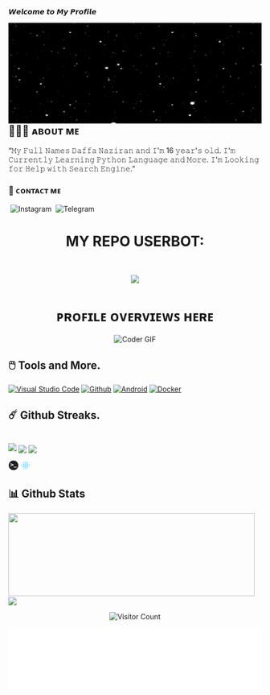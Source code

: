 𝙒𝙚𝙡𝙘𝙤𝙢𝙚 𝙩𝙤 𝙈𝙮 𝙋𝙧𝙤𝙛𝙞𝙡𝙚
<!-- Footer -->
<div align="left">
<img alt="DAPA" height="200" width="100%" src="https://github.com/Daffansaa/Daffansaa/raw/DAPA/Profile/Daffansaa[1].gif" width="200" height="140" align="right">
<br />

<h2 align="left">👨🏻‍💻 ᴀʙᴏᴜᴛ ᴍᴇ </h2>
“𝙼𝚢 𝙵𝚞𝚕𝚕 𝙽𝚊𝚖𝚎𝚜 𝙳𝚊𝚏𝚏𝚊 𝙽𝚊𝚣𝚒𝚛𝚊𝚗 𝚊𝚗𝚍 𝙸'𝚖 16 𝚢𝚎𝚊𝚛'𝚜 𝚘𝚕𝚍.
𝙸'𝚖 𝙲𝚞𝚛𝚛𝚎𝚗𝚝𝚕𝚢 𝙻𝚎𝚊𝚛𝚗𝚒𝚗𝚐 𝙿𝚢𝚝𝚑𝚘𝚗 𝙻𝚊𝚗𝚐𝚞𝚊𝚐𝚎 𝚊𝚗𝚍 𝙼𝚘𝚛𝚎.
𝙸’𝚖 𝙻𝚘𝚘𝚔𝚒𝚗𝚐 𝚏𝚘𝚛 𝙷𝚎𝚕𝚙 𝚠𝚒𝚝𝚑 𝚂𝚎𝚊𝚛𝚌𝚑 𝙴𝚗𝚐𝚒𝚗𝚎.”

<h3 align="left">📩 ᴄᴏɴᴛᴀᴄᴛ ᴍᴇ </h3>
<img align="center" <a href="https://instagram.com/daffansaa" target="_blank"> <img src="https://img.shields.io/badge/Instagram-%23E4405F.svg?&style=for-the-badge&logo=Instagram&logoColor=white&color=071A2C" alt="Instagram"/></a>
<img align="center" <a href="https://t.me/MadBoyys" target="_blank"> <img src="https://img.shields.io/badge/Telegram-%23E4405F.svg?&style=for-the-badge&logo=Telegram&logoColor=white&color=071A2C" alt="Telegram"/></a>


## <h1 align="center"> MY REPO USERBOT:

# <h1 align="center">[<img src="https://media0.giphy.com/media/du3J3cXyzhj75IOgvA/giphy.gif">](https://github.com/Daffansaa/DAPA-UBOT)


### <h1 align="center"> ᴘʀᴏꜰɪʟᴇ ᴏᴠᴇʀᴠɪᴇᴡꜱ ʜᴇʀᴇ
</h1>
<p align="center">
    <abc>
    <img src="https://media.giphy.com/media/SWoSkN6DxTszqIKEqv/giphy.gif" alt="Coder GIF" width="500">
    </abc>
</h1>

## 🖱️ Tools and More.
<a href="#"><img alt="Visual Studio Code" src="https://img.shields.io/badge/-Visual%20Studio%20Code-23A9F2?style=flat-square&logo=Visual%20Studio%20Code&logoColor=white"/></a>
<a href="#"><img alt="Github" src="https://img.shields.io/badge/-Github-181717?style=flat-square&logo=GitHub&logoColor=white"/></a>
<a href="#"><img alt="Android" src="https://img.shields.io/badge/Android-3DDC84?logo=android&logoColor=white"></a>
<a href="#"><img alt="Docker" src="https://img.shields.io/badge/Docker-2CA5E0?style=flat-square&logo=docker&logoColor=white"></a>
	
## ☄️ Github Streaks.

  <br />
  <img height="180em" src="https://github-readme-streak-stats.herokuapp.com/?user=Daffansaa&hide_border=true" />
  <img align="center" src="https://github-profile-trophy.vercel.app/?username=Daffansaa&theme=juicyfresh&no-frame=true&row=1&&margin-w=20&no-bg=true"/>
  <img align="center" src="https://github-profile-trophy.vercel.app/?username=Daffansaa&theme=juicyfresh&no-frame=true&row=1&&margin-w=20&no-bg=true"/>



<code><img height="20" src="https://raw.githubusercontent.com/github/explore/80688e429a7d4ef2fca1e82350fe8e3517d3494d/topics/terminal/terminal.png"></code>
<code><img height="20" src="https://raw.githubusercontent.com/github/explore/80688e429a7d4ef2fca1e82350fe8e3517d3494d/topics/react/react.png"></code>

## 📊 Github Stats
<img align="left" width="490" height="165" src="https://github-readme-stats.vercel.app/api?username=Daffansaa&show_icons=true&hide_border=false&line_height=20&title_color=f69673&icon_color=1b93c9&show_owner=true"/>
<a href="https://github.com/Daffansaa"> <img align="center" src="https://github-readme-stats.vercel.app/api/top-langs/?username=Daffansaa&layout=compact&theme=white" /></a>

<div align="center">

<!-- Footer -->

![Visitor Count](https://profile-counter.glitch.me/Daffansaa/count.svg)
    
<img height="120" alt="Thanks For Visiting Me" width="100%" src="https://raw.githubusercontent.com/Daffansaa/Daffansaa/DAPA/Profile/marquee.svg" />
<br />
</div>

